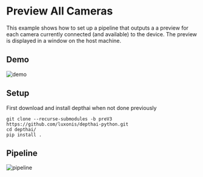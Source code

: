 Preview All Cameras
===================

This example shows how to set up a pipeline that outputs a a preview for each camera currently connected (and available) to the device. The preview is displayed in a window on the host machine.

## Demo
![demo](https://docs.luxonis.com/projects/sdk/en/latest/_images/sdk_preview_all_cameras.png)

## Setup
First download and install depthai when not done previously
```
git clone --recurse-submodules -b preV3 https://github.com/luxonis/depthai-python.git
cd depthai/
pip install .
```

## Pipeline

![pipeline](https://docs.luxonis.com/projects/sdk/en/latest/_images/preview_all_cameras.png)